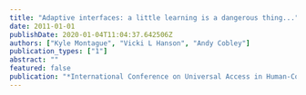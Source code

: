 ```yaml
---
title: "Adaptive interfaces: a little learning is a dangerous thing..."
date: 2011-01-01
publishDate: 2020-01-04T11:04:37.642506Z
authors: ["Kyle Montague", "Vicki L Hanson", "Andy Cobley"]
publication_types: ["1"]
abstract: ""
featured: false
publication: "*International Conference on Universal Access in Human-Computer Interaction*"
---
```



